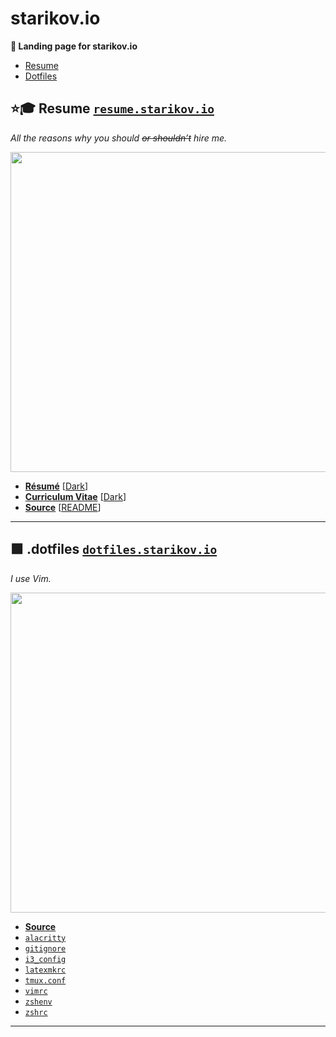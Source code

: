 # starikov.io
**🚀 Landing page for starikov.io**

- [Resume](#resume)
- [Dotfiles](#dotfiles)
  
<a name="resume"/></a>
## ⭐🎓 Resume [`resume.starikov.io`](resume.starikov.io)

*All the reasons why you should ~~or shouldn’t~~ hire me.*
<p align="center"><img width=512 src="https://resume.starikov.io/template/starriculum-vitae.png"></p>

- **[Résumé](https://resume.starikov.io/illya-starikov-resume.pdf)** [[Dark](https://resume.starikov.io/illya-starikov-resume-dark.pdf)]
- **[Curriculum Vitae](https://resume.starikov.io/illya-starikov-cv.pdf)** [[Dark](https://resume.starikov.io/illya-starikov-cv-dark.pdf)]
- **[Source](http://github.com/illyaStarikov/resume/)** [[README](https://resume.starikov.io/)]

---


<a name="dotfiles"/></a>
## 🟩 .dotfiles [`dotfiles.starikov.io`](dotfiles.starikov.io)
*I use Vim.*
<p align="center"><img width=512 src="https://dotfiles.starikov.io/template/dotfiles.png"></p>

- **[Source](https://github.com/IllyaStarikov/.dotfiles)**
- [`alacritty`](http://dotfiles.starikov.io/template/alacritty.html)
- [`gitignore`](http://dotfiles.starikov.io/template/gitignore.html)
- [`i3_config`](http://dotfiles.starikov.io/template/i3_config.html)
- [`latexmkrc`](http://dotfiles.starikov.io/template/latexmkrc.html)
- [`tmux.conf`](http://dotfiles.starikov.io/template/tmux.html)
- [`vimrc`](http://dotfiles.starikov.io/template/vimrc.html)
- [`zshenv`](http://dotfiles.starikov.io/template/zshenv.html)
- [`zshrc`](http://dotfiles.starikov.io/template/zshrc.html)

---
